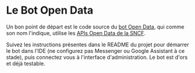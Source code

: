 # Le Bot Open Data

Un bon point de départ est le code source du [bot Open Data](https://github.com/voyages-sncf-technologies/tock-bot-open-data),
qui comme son nom l'indique, utilise les [APIs Open Data de la SNCF](https://data.sncf.com). 

Suivez les instructions présentes dans le README du projet pour démarrer le bot dans l'IDE (ne configurez pas Messenger ou Google Assistant à ce stade),
puis connectez vous à l'interface d'administration. Le bot est d'ors et déjà testable.

